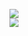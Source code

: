 [![](https://img.shields.io/badge/Made%20With-Github%20Spray-lightgrey.svg?style=for-the-badge&logo=github)](https://github.com/Annihil/github-spray#16536)  
[![](https://i.imgur.com/2DrTn0Z.gif)](https://github.com/Annihil/github-spray)